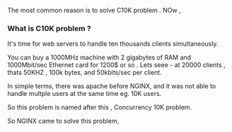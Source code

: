 
The most common reason is to solve C10K problem . 
NOw ,

### What is C10K problem ?

It's time for web servers to handle ten thousands clients simultaneously. 

You can buy a 1000MHz machine with 2 gigabytes of RAM and 1000Mbit/sec Ethernet card for 1200$ or so . Lets seee - at 20000 clients , thats 50KHZ , 100k bytes, and 50kbits/sec per client. 

In simple terms, there was apache before NGINX, and it was not able to handle multple users at the same time eg. 10K users. 

So this problem is named after this , Concurrency 10K problem.

So NGINX came to solve this problem, 